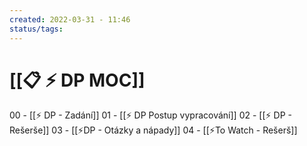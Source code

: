 ```yaml
---
created: 2022-03-31 - 11:46
status/tags: 
---
```

# [[📋 ⚡ DP MOC]]
00 - [[⚡ DP - Zadání]]
01 - [[⚡ DP Postup vypracování]]
02 - [[⚡ DP - Rešerše]]
03 - [[⚡DP - Otázky a nápady]]
04 - [[⚡To Watch - Rešerš]]




